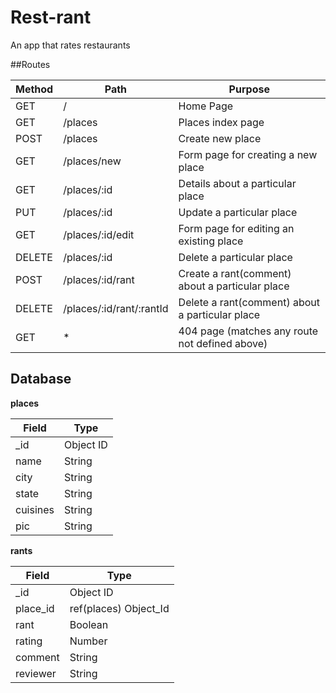 # Rest-rant
An app that rates restaurants

##Routes

| Method | Path | Purpose |
| ------ | ---- | ------- |
| GET    | /    | Home Page |
| GET    | /places | Places index page |
| POST   | /places | Create new place |
| GET    | /places/new | Form page for creating a new place |
| GET    | /places/:id | Details about a particular place |
| PUT    | /places/:id | Update a particular place |
| GET    | /places/:id/edit | Form page for editing an existing place |
| DELETE | /places/:id | Delete a particular place |
| POST   | /places/:id/rant | Create a rant(comment) about a particular place |
| DELETE | /places/:id/rant/:rantId | Delete a rant(comment) about a particular place |
| GET    | *    | 404 page (matches any route not defined above) |

## Database

**places** 

| Field | Type |
| ---------- | ------------ |
| _id | Object ID |
| name | String |
| city | String |
| state | String |
| cuisines | String |
| pic | String |

**rants**

| Field | Type |
| ---------- | ------------ |
| _id | Object ID |
| place_id | ref(places) Object_Id |
| rant | Boolean |
| rating | Number |
| comment | String |
| reviewer | String |
